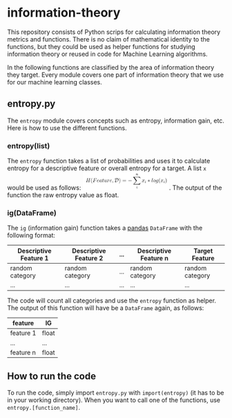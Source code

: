 # information-theory

This repository consists of Python scrips for calculating information theory metrics and functions. There is no claim of mathematical identity to the functions, but they could be used as helper functions for studying information theory or reused in code for Machine Learning algorithms.

In the following functions are classified by the area of information theory they target. Every module covers one part of information theory that we use for our machine learning classes.

## entropy.py
The `entropy` module covers concepts such as entropy, information gain, etc. Here is how to use the different functions.

### entropy(list)
The `entropy` function takes a list of probabilities and uses it to calculate entropy for a descriptive feature or overall entropy for a target. A list `x` would be used as follows: <img src="images/equation1.png" width="200">. The output of the function the raw entropy value as float.

### ig(DataFrame)
The `ig` (information gain) function takes a [pandas](https://pandas.pydata.org/) `DataFrame` with the following format:

| Descriptive Feature 1 | Descriptive Feature 2 | ... | Descriptive Feature n | Target Feature |
| ----------------------|-----------------------|-----|-----------------------|--------------- |
| random category       | random category       | ... | random category       | random category|
| ...                   | ...                   | ... | ...                   | ...            |

The code will count all categories and use the `entropy` function as helper. The output of this function will have be a `DataFrame` again, as follows:

| feature   | IG    |
| --------- | ----- |
| feature 1 | float |
| ...       | ...   |
| feature n | float |

## How to run the code
To run the code, simply import `entropy.py` with `import(entropy)` (it has to be in your working directory). When you want to call one of the functions, use `entropy.[function_name]`.
